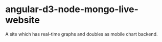 # angular-d3-node-mongo-live-website
A site which has real-time graphs and doubles as mobile chart backend.
